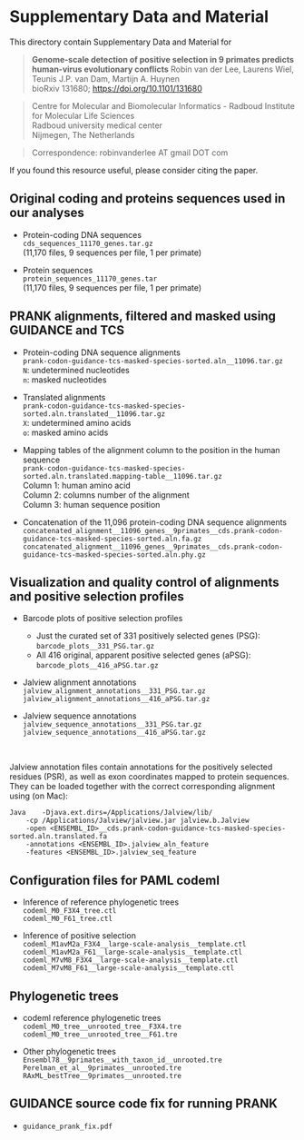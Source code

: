# Supplementary Data and Material

This directory contain Supplementary Data and Material for

> **Genome-scale detection of positive selection in 9 primates predicts human-virus evolutionary conflicts**
> Robin van der Lee, Laurens Wiel, Teunis J.P. van Dam, Martijn A. Huynen  
> bioRxiv 131680; https://doi.org/10.1101/131680

> Centre for Molecular and Biomolecular Informatics - Radboud Institute for Molecular Life Sciences<br/>
> Radboud university medical center<br/>
> Nijmegen, The Netherlands

> Correspondence: robinvanderlee AT gmail DOT com

If you found this resource useful, please consider citing the paper.


## Original coding and proteins sequences used in our analyses
- Protein-coding DNA sequences<br/>
`cds_sequences_11170_genes.tar.gz`<br/>
(11,170 files, 9 sequences per file, 1 per primate)

- Protein sequences<br/>
`protein_sequences_11170_genes.tar`<br/>
(11,170 files, 9 sequences per file, 1 per primate)


## PRANK alignments, filtered and masked using GUIDANCE and TCS
- Protein-coding DNA sequence alignments<br/>
`prank-codon-guidance-tcs-masked-species-sorted.aln__11096.tar.gz`<br/>
`N`: undetermined nucleotides<br/>
`n`: masked nucleotides

- Translated alignments<br/>
`prank-codon-guidance-tcs-masked-species-sorted.aln.translated__11096.tar.gz`<br/>
 `X`: undetermined amino acids<br/>
`o`: masked amino acids

- Mapping tables of the alignment column to the position in the human sequence<br/>
`prank-codon-guidance-tcs-masked-species-sorted.aln.translated.mapping-table__11096.tar.gz`<br/>
Column 1: human amino acid<br/>
Column 2: columns number of the alignment<br/>
Column 3: human sequence position<br/>

- Concatenation of the 11,096 protein-coding DNA sequence alignments<br/>
`concatenated_alignment__11096_genes__9primates__cds.prank-codon-guidance-tcs-masked-species-sorted.aln.fa.gz`
`concatenated_alignment__11096_genes__9primates__cds.prank-codon-guidance-tcs-masked-species-sorted.aln.phy.gz`


## Visualization and quality control of alignments and positive selection profiles
- Barcode plots of positive selection profiles<br/>
  * Just the curated set of 331 positively selected genes (PSG): `barcode_plots__331_PSG.tar.gz`<br/>
  * All 416 original, apparent positive selected genes (aPSG): `barcode_plots__416_aPSG.tar.gz`<br/>

- Jalview alignment annotations<br/>
`jalview_alignment_annotations__331_PSG.tar.gz`<br/>
`jalview_alignment_annotations__416_aPSG.tar.gz`

- Jalview sequence annotations<br/>
`jalview_sequence_annotations__331_PSG.tar.gz`<br/>
`jalview_sequence_annotations__416_aPSG.tar.gz`<br/>

<br/>

Jalview annotation files contain annotations for the positively selected residues (PSR), as well as exon coordinates mapped to protein sequences. They can be loaded together with the correct corresponding alignment using (on Mac):
```
Java	-Djava.ext.dirs=/Applications/Jalview/lib/
	-cp /Applications/Jalview/jalview.jar jalview.b.Jalview
	-open <ENSEMBL_ID>__cds.prank-codon-guidance-tcs-masked-species-sorted.aln.translated.fa
	-annotations <ENSEMBL_ID>.jalview_aln_feature
	-features <ENSEMBL_ID>.jalview_seq_feature
```

## Configuration files for PAML codeml
- Inference of reference phylogenetic trees<br/>
`codeml_M0_F3X4_tree.ctl`<br/>
`codeml_M0_F61_tree.ctl`<br/>

- Inference of positive selection<br/>
`codeml_M1avM2a_F3X4__large-scale-analysis__template.ctl`<br/>
`codeml_M1avM2a_F61__large-scale-analysis__template.ctl`<br/>
`codeml_M7vM8_F3X4__large-scale-analysis__template.ctl`<br/>
`codeml_M7vM8_F61__large-scale-analysis__template.ctl`<br/>


## Phylogenetic trees
- codeml reference phylogenetic trees<br/>
`codeml_M0_tree__unrooted_tree__F3X4.tre`<br/>
`codeml_M0_tree__unrooted_tree__F61.tre`<br/>

- Other phylogenetic trees<br/>
`Ensembl78__9primates__with_taxon_id__unrooted.tre`<br/>
`Perelman_et_al__9primates__unrooted.tre`<br/>
`RAxML_bestTree__9primates__unrooted.tre`<br/>


## GUIDANCE source code fix for running PRANK
- `guidance_prank_fix.pdf`
